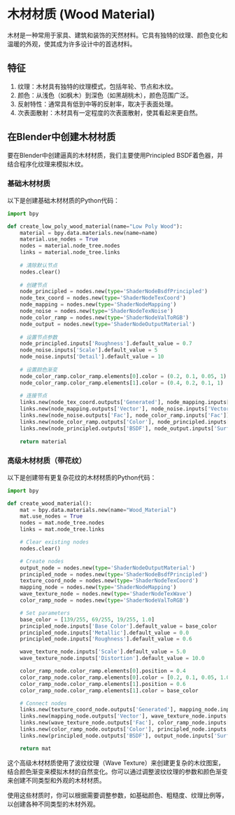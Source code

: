 # 木材材质 (Wood Material)

木材是一种常用于家具、建筑和装饰的天然材料。它具有独特的纹理、颜色变化和温暖的外观，使其成为许多设计中的首选材料。

## 特征

1. 纹理：木材具有独特的纹理模式，包括年轮、节点和木纹。
2. 颜色：从浅色（如枫木）到深色（如黑胡桃木），颜色范围广泛。
3. 反射特性：通常具有低到中等的反射率，取决于表面处理。
4. 次表面散射：木材具有一定程度的次表面散射，使其看起来更自然。

## 在Blender中创建木材材质

要在Blender中创建逼真的木材材质，我们主要使用Principled BSDF着色器，并结合程序化纹理来模拟木纹。

### 基础木材材质

以下是创建基础木材材质的Python代码：

```python
import bpy

def create_low_poly_wood_material(name="Low Poly Wood"):
    material = bpy.data.materials.new(name=name)
    material.use_nodes = True
    nodes = material.node_tree.nodes
    links = material.node_tree.links
    
    # 清除默认节点
    nodes.clear()
    
    # 创建节点
    node_principled = nodes.new(type='ShaderNodeBsdfPrincipled')
    node_tex_coord = nodes.new(type='ShaderNodeTexCoord')
    node_mapping = nodes.new(type='ShaderNodeMapping')
    node_noise = nodes.new(type='ShaderNodeTexNoise')
    node_color_ramp = nodes.new(type='ShaderNodeValToRGB')
    node_output = nodes.new(type='ShaderNodeOutputMaterial')
    
    # 设置节点参数
    node_principled.inputs['Roughness'].default_value = 0.7
    node_noise.inputs['Scale'].default_value = 5
    node_noise.inputs['Detail'].default_value = 10
    
    # 设置颜色渐变
    node_color_ramp.color_ramp.elements[0].color = (0.2, 0.1, 0.05, 1)
    node_color_ramp.color_ramp.elements[1].color = (0.4, 0.2, 0.1, 1)
    
    # 连接节点
    links.new(node_tex_coord.outputs['Generated'], node_mapping.inputs['Vector'])
    links.new(node_mapping.outputs['Vector'], node_noise.inputs['Vector'])
    links.new(node_noise.outputs['Fac'], node_color_ramp.inputs['Fac'])
    links.new(node_color_ramp.outputs['Color'], node_principled.inputs['Base Color'])
    links.new(node_principled.outputs['BSDF'], node_output.inputs['Surface'])
    
    return material
```

### 高级木材材质（带花纹）

以下是创建带有更复杂花纹的木材材质的Python代码：

```python
import bpy

def create_wood_material():
    mat = bpy.data.materials.new(name="Wood_Material")
    mat.use_nodes = True
    nodes = mat.node_tree.nodes
    links = mat.node_tree.links

    # Clear existing nodes
    nodes.clear()

    # Create nodes
    output_node = nodes.new(type='ShaderNodeOutputMaterial')
    principled_node = nodes.new(type='ShaderNodeBsdfPrincipled')
    texture_coord_node = nodes.new(type='ShaderNodeTexCoord')
    mapping_node = nodes.new(type='ShaderNodeMapping')
    wave_texture_node = nodes.new(type='ShaderNodeTexWave')
    color_ramp_node = nodes.new(type='ShaderNodeValToRGB')

    # Set parameters
    base_color = [139/255, 69/255, 19/255, 1.0]
    principled_node.inputs['Base Color'].default_value = base_color
    principled_node.inputs['Metallic'].default_value = 0.0
    principled_node.inputs['Roughness'].default_value = 0.6

    wave_texture_node.inputs['Scale'].default_value = 5.0
    wave_texture_node.inputs['Distortion'].default_value = 10.0

    color_ramp_node.color_ramp.elements[0].position = 0.4
    color_ramp_node.color_ramp.elements[0].color = [0.2, 0.1, 0.05, 1.0]
    color_ramp_node.color_ramp.elements[1].position = 0.6
    color_ramp_node.color_ramp.elements[1].color = base_color

    # Connect nodes
    links.new(texture_coord_node.outputs['Generated'], mapping_node.inputs['Vector'])
    links.new(mapping_node.outputs['Vector'], wave_texture_node.inputs['Vector'])
    links.new(wave_texture_node.outputs['Fac'], color_ramp_node.inputs['Fac'])
    links.new(color_ramp_node.outputs['Color'], principled_node.inputs['Base Color'])
    links.new(principled_node.outputs['BSDF'], output_node.inputs['Surface'])

    return mat
```

这个高级木材材质使用了波纹纹理（Wave Texture）来创建更复杂的木纹图案，结合颜色渐变来模拟木材的自然变化。你可以通过调整波纹纹理的参数和颜色渐变来创建不同类型和外观的木材材质。

使用这些材质时，你可以根据需要调整参数，如基础颜色、粗糙度、纹理比例等，以创建各种不同类型的木材外观。
